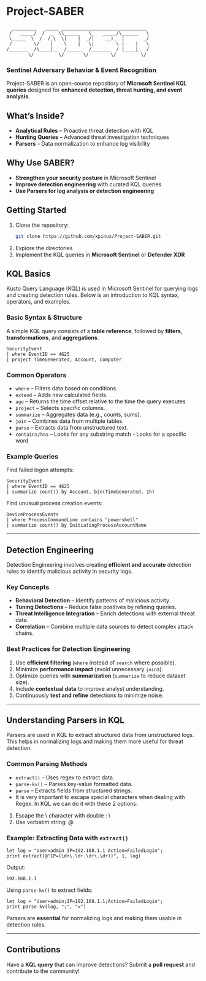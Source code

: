# **Project-SABER**   
```
  _________   _____ _______________________________  
 /   _____/  /  _  \\______   \_   _____/\______   \  
 \_____  \  /  /_\  \|    |  _/|    __)_  |       _/  
 /        \/    |    \    |   \|        \ |    |   \  
/_______  /\____|__  /______  /_______  / |____|_  /  
        \/         \/       \/        \/         \/   
```

### **Sentinel Adversary Behavior & Event Recognition**  

Project-SABER is an open-source repository of **Microsoft Sentinel KQL queries** designed for **enhanced detection, threat hunting, and event analysis**.  

##  **What’s Inside?**  
- **Analytical Rules** – Proactive threat detection with KQL  
- **Hunting Queries** – Advanced threat investigation techniques
- **Parsers** – Data normalization to enhance log visibility  

## **Why Use SABER?**  
- **Strengthen your security posture** in Microsoft Sentinel  
- **Improve detection engineering** with curated KQL queries
- **Use Parsers for log analysis or detection engineering** 

## **Getting Started**  
1. Clone the repository:  
   ```bash
   git clone https://github.com/xpinux/Project-SABER.git
   ```  
2. Explore the directories
3. Implement the KQL queries in **Microsoft Sentinel** or  **Defender XDR**

##  **KQL Basics**  
Kusto Query Language (KQL) is used in Microsoft Sentinel for querying logs and creating detection rules. Below is an introduction to KQL syntax, operators, and examples.

### **Basic Syntax & Structure**  
A simple KQL query consists of a **table reference**, followed by **filters**, **transformations**, and **aggregations**.

```kql
SecurityEvent
| where EventID == 4625
| project TimeGenerated, Account, Computer
```

### **Common Operators**  
- `where` – Filters data based on conditions.
- `extend` – Adds new calculated fields.
- `ago` – Returns the time offset relative to the time the query executes
- `project` – Selects specific columns.
- `summarize` – Aggregates data (e.g., counts, sums).
- `join` – Combines data from multiple tables.
- `parse` – Extracts data from unstructured text.
- `contains/has` – Looks for any substring match - Looks for a specific word

### **Example Queries**  
Find failed logon attempts:
```kql
SecurityEvent
| where EventID == 4625
| summarize count() by Account, bin(TimeGenerated, 1h)
```

Find unusual process creation events:
```kql
DeviceProcessEvents
| where ProcessCommandLine contains "powershell"
| summarize count() by InitiatingProcessAccountName
```

---

##  **Detection Engineering**  
Detection Engineering involves creating **efficient and accurate** detection rules to identify malicious activity in security logs. 

### **Key Concepts**  
- **Behavioral Detection** – Identify patterns of malicious activity.
- **Tuning Detections** – Reduce false positives by refining queries.
- **Threat Intelligence Integration** – Enrich detections with external threat data.
- **Correlation** – Combine multiple data sources to detect complex attack chains.

### **Best Practices for Detection Engineering**  
1. Use **efficient filtering** (`where` instead of `search` where possible).
2. Minimize **performance impact** (avoid unnecessary `join`s).
3. Optimize queries with **summarization** (`summarize` to reduce dataset size).
4. Include **contextual data** to improve analyst understanding.
5. Continuously **test and refine** detections to minimize noise.

---

##  **Understanding Parsers in KQL**  
Parsers are used in KQL to extract structured data from unstructured logs. This helps in normalizing logs and making them more useful for threat detection.

### **Common Parsing Methods**  
- `extract()` – Uses regex to extract data.
- `parse-kv()` – Parses key-value formatted data.
- `parse` – Extracts fields from structured strings.
- It is very important to escape special characters when dealing with Regex. In KQL we can do it with these 2 options:
  
1. Escape the \ character with double \: \\
2. Use verbatim string: @

### **Example: Extracting Data with `extract()`**  
```kql
let log = "User=admin IP=192.168.1.1 Action=FailedLogin";
print extract(@"IP=(\d+\.\d+.\d+\.\d+))", 1, log)
```
Output:
```
192.168.1.1
```

Using `parse-kv()` to extract fields:
```kql
let log = "User=admin;IP=192.168.1.1;Action=FailedLogin";
print parse-kv(log, ";", "=")
```

Parsers are **essential** for normalizing logs and making them usable in detection rules.

---

## **Contributions**  
Have a **KQL query** that can improve detections? Submit a **pull request** and contribute to the community!  
